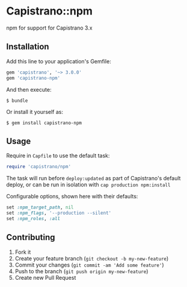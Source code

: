 # Capistrano::npm

npm for support for Capistrano 3.x

## Installation

Add this line to your application's Gemfile:

```ruby
gem 'capistrano', '~> 3.0.0'
gem 'capistrano-npm'
```

And then execute:

    $ bundle

Or install it yourself as:

    $ gem install capistrano-npm

## Usage

Require in `Capfile` to use the default task:

```ruby
require 'capistrano/npm'
```

The task will run before `deploy:updated` as part of Capistrano's default deploy,
or can be run in isolation with `cap production npm:install`

Configurable options, shown here with their defaults:

```ruby
set :npm_target_path, nil
set :npm_flags, '--production --silent'
set :npm_roles, :all
```

## Contributing

1. Fork it
2. Create your feature branch (`git checkout -b my-new-feature`)
3. Commit your changes (`git commit -am 'Add some feature'`)
4. Push to the branch (`git push origin my-new-feature`)
5. Create new Pull Request
